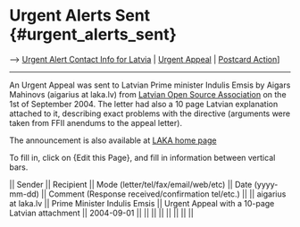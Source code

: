 # Urgent Alerts Sent {#urgent_alerts_sent}

\--\> [ Urgent Alert Contact Info for
Latvia]([LtrConsRecvLv0406Lv "wikilink") \| [ Urgent
Appeal](LtrConsSend0406En "wikilink") \| [ Postcard
Action](Postkard0407En "wikilink")\]

------------------------------------------------------------------------

An Urgent Appeal was sent to Latvian Prime minister Indulis Emsis by
Aigars Mahinovs (aigarius at laka.lv) from [Latvian Open Source
Association](http://www.laka.lv "wikilink") on the 1st of September
2004. The letter had also a 10 page Latvian explanation attached to it,
describing exact problems with the directive (arguments were taken from
FFII anendums to the appeal letter).

The announcement is also available at [LAKA home
page](http://www.laka.lv/tiki/tiki-read_article.php?articleId=25 "wikilink")

To fill in, click on {Edit this Page}, and fill in information between
vertical bars.

\|\| Sender \|\| Recipient \|\| Mode (letter/tel/fax/email/web/etc) \|\|
Date (yyyy-mm-dd) \|\| Comment (Response received/confirmation tel/etc.)
\|\| \|\| aigarius at laka.lv \|\| Prime Minister Indulis Emsis \|\|
Urgent Appeal with a 10-page Latvian attachment \|\| 2004-09-01 \|\|
\|\| \|\| \|\| \|\| \|\| \|\| \|\|
